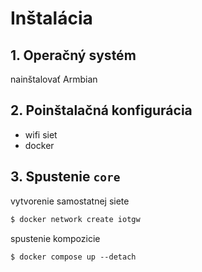 # Inštalácia

## 1. Operačný systém

nainštalovať Armbian


## 2. Poinštalačná konfigurácia

- wifi siet
- docker


## 3. Spustenie `core`

vytvorenie samostatnej siete 

```bash
$ docker network create iotgw
```


spustenie kompozicie

```
$ docker compose up --detach
```


